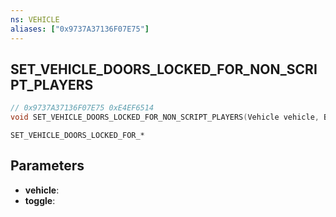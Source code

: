 ```yaml
---
ns: VEHICLE
aliases: ["0x9737A37136F07E75"]
---
```

## SET_VEHICLE_DOORS_LOCKED_FOR_NON_SCRIPT_PLAYERS

```c
// 0x9737A37136F07E75 0xE4EF6514
void SET_VEHICLE_DOORS_LOCKED_FOR_NON_SCRIPT_PLAYERS(Vehicle vehicle, BOOL toggle);
```

```
SET_VEHICLE_DOORS_LOCKED_FOR_*  
```

## Parameters
* **vehicle**:
* **toggle**:

